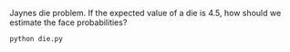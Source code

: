 Jaynes die problem. If the expected value of a die is 4.5, how should we estimate the face probabilities?

```bash
python die.py
```

